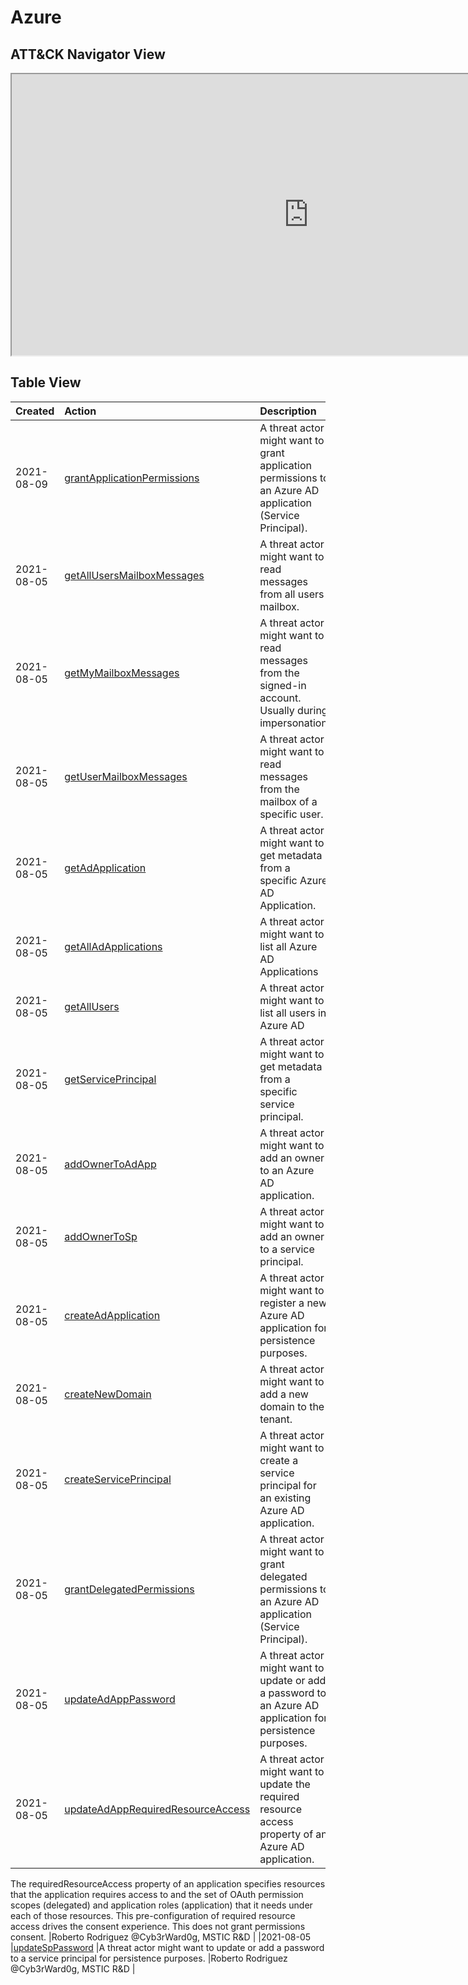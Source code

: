 # Azure

## ATT&CK Navigator View

<iframe src="https://mitre-attack.github.io/attack-navigator/enterprise/#layerURL=https%3A%2F%2Fraw.githubusercontent.com%2FAzure%2FCloud-Katana%2Fmain%2Fdocs%2Fnotebooks%2Fazure%2Fazure.json&tabs=false&selecting_techniques=false" width="950" height="450"></iframe>

## Table View

|Created|Action|Description|Author|
| :---| :---| :---| :---|
|2021-08-09 |[grantApplicationPermissions](https://cloud-katana.com/notebooks/azure/persistence/grantApplicationPermissions.html) |A threat actor might want to grant application permissions to an Azure AD application (Service Principal). |Roberto Rodriguez @Cyb3rWard0g, MSTIC R&D |
|2021-08-05 |[getAllUsersMailboxMessages](https://cloud-katana.com/notebooks/azure/collection/getAllUsersMailboxMessages.html) |A threat actor might want to read messages from all users mailbox. |Roberto Rodriguez @Cyb3rWard0g, MSTIC R&D |
|2021-08-05 |[getMyMailboxMessages](https://cloud-katana.com/notebooks/azure/collection/getMyMailboxMessages.html) |A threat actor might want to read messages from the signed-in account. Usually during impersonation. |Roberto Rodriguez @Cyb3rWard0g, MSTIC R&D |
|2021-08-05 |[getUserMailboxMessages](https://cloud-katana.com/notebooks/azure/collection/getUserMailboxMessages.html) |A threat actor might want to read messages from the mailbox of a specific user. |Roberto Rodriguez @Cyb3rWard0g, MSTIC R&D |
|2021-08-05 |[getAdApplication](https://cloud-katana.com/notebooks/azure/discovery/getAdApplication.html) |A threat actor might want to get metadata from a specific Azure AD Application. |Roberto Rodriguez @Cyb3rWard0g, MSTIC R&D |
|2021-08-05 |[getAllAdApplications](https://cloud-katana.com/notebooks/azure/discovery/getAllAdApplications.html) |A threat actor might want to list all Azure AD Applications |Roberto Rodriguez @Cyb3rWard0g, MSTIC R&D |
|2021-08-05 |[getAllUsers](https://cloud-katana.com/notebooks/azure/discovery/getAllUsers.html) |A threat actor might want to list all users in Azure AD |Roberto Rodriguez @Cyb3rWard0g, MSTIC R&D |
|2021-08-05 |[getServicePrincipal](https://cloud-katana.com/notebooks/azure/discovery/getServicePrincipal.html) |A threat actor might want to get metadata from a specific service principal. |Roberto Rodriguez @Cyb3rWard0g, MSTIC R&D |
|2021-08-05 |[addOwnerToAdApp](https://cloud-katana.com/notebooks/azure/persistence/addOwnerToAdApp.html) |A threat actor might want to add an owner to an Azure AD application. |Roberto Rodriguez @Cyb3rWard0g, MSTIC R&D |
|2021-08-05 |[addOwnerToSp](https://cloud-katana.com/notebooks/azure/persistence/addOwnerToSp.html) |A threat actor might want to add an owner to a service principal. |Roberto Rodriguez @Cyb3rWard0g, MSTIC R&D |
|2021-08-05 |[createAdApplication](https://cloud-katana.com/notebooks/azure/persistence/createAdApplication.html) |A threat actor might want to register a new Azure AD application for persistence purposes. |Roberto Rodriguez @Cyb3rWard0g, MSTIC R&D |
|2021-08-05 |[createNewDomain](https://cloud-katana.com/notebooks/azure/persistence/createNewDomain.html) |A threat actor might want to add a new domain to the tenant. |Roberto Rodriguez @Cyb3rWard0g, MSTIC R&D |
|2021-08-05 |[createServicePrincipal](https://cloud-katana.com/notebooks/azure/persistence/createServicePrincipal.html) |A threat actor might want to create a service principal for an existing Azure AD application. |Roberto Rodriguez @Cyb3rWard0g, MSTIC R&D |
|2021-08-05 |[grantDelegatedPermissions](https://cloud-katana.com/notebooks/azure/persistence/grantDelegatedPermissions.html) |A threat actor might want to grant delegated permissions to an Azure AD application (Service Principal). |Roberto Rodriguez @Cyb3rWard0g, MSTIC R&D |
|2021-08-05 |[updateAdAppPassword](https://cloud-katana.com/notebooks/azure/persistence/updateAdAppPassword.html) |A threat actor might want to update or add a password to an Azure AD application for persistence purposes. |Roberto Rodriguez @Cyb3rWard0g, MSTIC R&D |
|2021-08-05 |[updateAdAppRequiredResourceAccess](https://cloud-katana.com/notebooks/azure/persistence/updateAdAppRequiredResourceAccess.html) |A threat actor might want to update the required resource access property of an Azure AD application.
The requiredResourceAccess property of an application specifies resources that the application requires access to and the set of OAuth permission scopes (delegated) and application roles (application) that it needs under each of those resources.
This pre-configuration of required resource access drives the consent experience. This does not grant permissions consent. |Roberto Rodriguez @Cyb3rWard0g, MSTIC R&D |
|2021-08-05 |[updateSpPassword](https://cloud-katana.com/notebooks/azure/persistence/updateSpPassword.html) |A threat actor might want to update or add a password to a service principal for persistence purposes. |Roberto Rodriguez @Cyb3rWard0g, MSTIC R&D |
